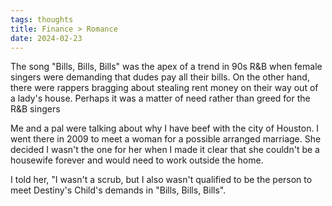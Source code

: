 ```yaml
---
tags: thoughts
title: Finance > Romance
date: 2024-02-23
---
```


The song "Bills, Bills, Bills" was the apex of a trend in 90s R&B when female singers were demanding that dudes pay all their bills. On the other hand, there were rappers bragging about stealing rent money on their way out of a lady's house. Perhaps it was a matter of need rather than greed for the R&B singers

Me and a pal were talking about why I have beef with the city of Houston. I went there in 2009 to meet a woman for a possible arranged marriage. She decided I wasn't the one for her when I made it clear that she couldn't be a housewife forever and would need to work outside the home.

I told her, "I wasn't a scrub, but I also wasn't qualified to be the person to meet Destiny's Child's demands in "Bills, Bills, Bills".
